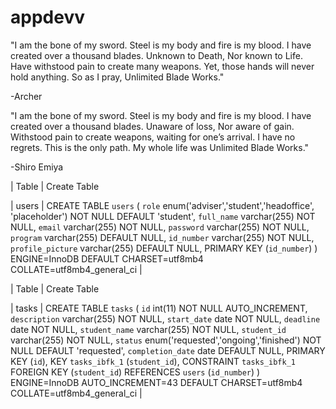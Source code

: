 # appdevv

"I am the bone of my sword. Steel is my body and fire is my blood. I have created over a 
thousand blades. Unknown to Death, Nor known to Life. Have withstood pain to create many 
weapons. Yet, those hands will never hold anything. So as I pray, Unlimited Blade Works."

-Archer



"I am the bone of my sword. Steel is my body and fire is my blood. I have created over a
thousand blades. Unaware of loss, Nor aware of gain. Withstood pain to create weapons,
waiting for one’s arrival. I have no regrets. This is the only path. My whole life was
Unlimited Blade Works."

-Shiro Emiya

| Table | Create Table

| users | CREATE TABLE `users` (
  `role` enum('adviser','student','headoffice', 'placeholder') NOT NULL DEFAULT 'student',
  `full_name` varchar(255) NOT NULL,
  `email` varchar(255) NOT NULL,
  `password` varchar(255) NOT NULL,
  `program` varchar(255) DEFAULT NULL,
  `id_number` varchar(255) NOT NULL,
  `profile_picture` varchar(255) DEFAULT NULL,
  PRIMARY KEY (`id_number`)
) ENGINE=InnoDB DEFAULT CHARSET=utf8mb4 COLLATE=utf8mb4_general_ci |

| Table | Create Table

| tasks | CREATE TABLE `tasks` (
  `id` int(11) NOT NULL AUTO_INCREMENT,
  `description` varchar(255) NOT NULL,
  `start_date` date NOT NULL,
  `deadline` date NOT NULL,
  `student_name` varchar(255) NOT NULL,
  `student_id` varchar(255) NOT NULL,
  `status` enum('requested','ongoing','finished') NOT NULL DEFAULT 'requested',
  `completion_date` date DEFAULT NULL,
  PRIMARY KEY (`id`),
  KEY `tasks_ibfk_1` (`student_id`),
  CONSTRAINT `tasks_ibfk_1` FOREIGN KEY (`student_id`) REFERENCES `users` (`id_number`)
) ENGINE=InnoDB AUTO_INCREMENT=43 DEFAULT CHARSET=utf8mb4 COLLATE=utf8mb4_general_ci |
